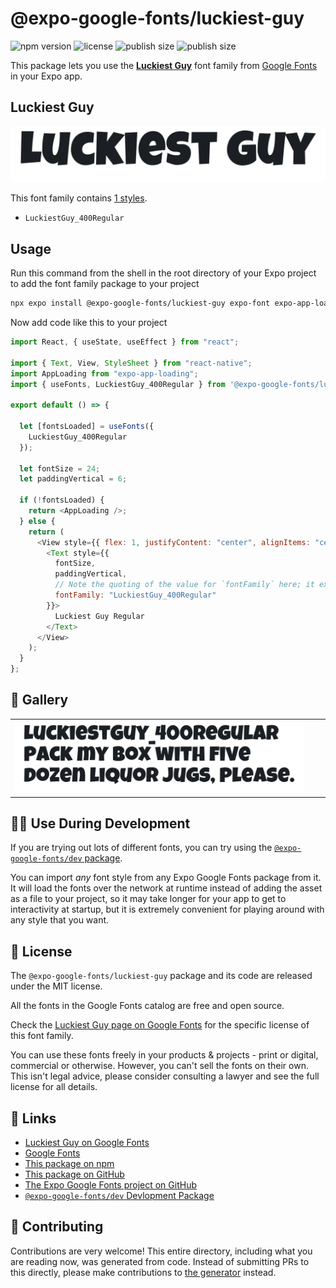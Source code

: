 # @expo-google-fonts/luckiest-guy

![npm version](https://flat.badgen.net/npm/v/@expo-google-fonts/luckiest-guy)
![license](https://flat.badgen.net/github/license/expo/google-fonts)
![publish size](https://flat.badgen.net/packagephobia/install/@expo-google-fonts/luckiest-guy)
![publish size](https://flat.badgen.net/packagephobia/publish/@expo-google-fonts/luckiest-guy)

This package lets you use the [**Luckiest Guy**](https://fonts.google.com/specimen/Luckiest+Guy) font family from [Google Fonts](https://fonts.google.com/) in your Expo app.

## Luckiest Guy

![Luckiest Guy](./font-family.png)

This font family contains [1 styles](#-gallery).

- `LuckiestGuy_400Regular`

## Usage

Run this command from the shell in the root directory of your Expo project to add the font family package to your project

```sh
npx expo install @expo-google-fonts/luckiest-guy expo-font expo-app-loading
```

Now add code like this to your project

```js
import React, { useState, useEffect } from "react";

import { Text, View, StyleSheet } from "react-native";
import AppLoading from "expo-app-loading";
import { useFonts, LuckiestGuy_400Regular } from '@expo-google-fonts/luckiest-guy';

export default () => {

  let [fontsLoaded] = useFonts({
    LuckiestGuy_400Regular
  });

  let fontSize = 24;
  let paddingVertical = 6;

  if (!fontsLoaded) {
    return <AppLoading />;
  } else {
    return (
      <View style={{ flex: 1, justifyContent: "center", alignItems: "center" }}>
        <Text style={{
          fontSize,
          paddingVertical,
          // Note the quoting of the value for `fontFamily` here; it expects a string!
          fontFamily: "LuckiestGuy_400Regular"
        }}>
          Luckiest Guy Regular
        </Text>
      </View>
    );
  }
};
```

## 🔡 Gallery


||||
|-|-|-|
|![LuckiestGuy_400Regular](./LuckiestGuy_400Regular.ttf.png)||||


## 👩‍💻 Use During Development

If you are trying out lots of different fonts, you can try using the [`@expo-google-fonts/dev` package](https://github.com/expo/google-fonts/tree/master/font-packages/dev#readme).

You can import _any_ font style from any Expo Google Fonts package from it. It will load the fonts over the network at runtime instead of adding the asset as a file to your project, so it may take longer for your app to get to interactivity at startup, but it is extremely convenient for playing around with any style that you want.


## 📖 License

The `@expo-google-fonts/luckiest-guy` package and its code are released under the MIT license.

All the fonts in the Google Fonts catalog are free and open source.

Check the [Luckiest Guy page on Google Fonts](https://fonts.google.com/specimen/Luckiest+Guy) for the specific license of this font family.

You can use these fonts freely in your products & projects - print or digital, commercial or otherwise. However, you can't sell the fonts on their own. This isn't legal advice, please consider consulting a lawyer and see the full license for all details.

## 🔗 Links

- [Luckiest Guy on Google Fonts](https://fonts.google.com/specimen/Luckiest+Guy)
- [Google Fonts](https://fonts.google.com/)
- [This package on npm](https://www.npmjs.com/package/@expo-google-fonts/luckiest-guy)
- [This package on GitHub](https://github.com/expo/google-fonts/tree/master/font-packages/luckiest-guy)
- [The Expo Google Fonts project on GitHub](https://github.com/expo/google-fonts)
- [`@expo-google-fonts/dev` Devlopment Package](https://github.com/expo/google-fonts/tree/master/font-packages/dev)

## 🤝 Contributing

Contributions are very welcome! This entire directory, including what you are reading now, was generated from code. Instead of submitting PRs to this directly, please make contributions to [the generator](https://github.com/expo/google-fonts/tree/master/packages/generator) instead.
